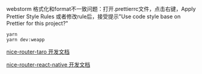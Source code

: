 webstorm 格式化和format不一致问题：打开.prettierrc文件，点击右键，Apply Prettier Style Rules
或者修改rule后，接受提示"Use code style base on Prettier for this project?"


```
yarn
yarn dev:weapp
```

[nice-router-taro 开发文档](https://github.com/doublechaintech/nice-router/docs/README.md)


[nice-router-react-native 开发文档](https://github.com/doublechaintech/nice-router)

